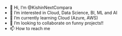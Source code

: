 - 👋 Hi, I’m @KishinNextCompara
- 👀 I’m interested in Cloud, Data Science, BI, ML and AI
- 🌱 I’m currently learning Cloud (Azure, AWS)
- 💞️ I’m looking to collaborate on funny projects!!
- 📫 How to reach me 

<!---
KishinNextCompara/KishinNextCompara is a ✨ special ✨ repository because its `README.md` (this file) appears on your GitHub profile.
You can click the Preview link to take a look at your changes.
--->
